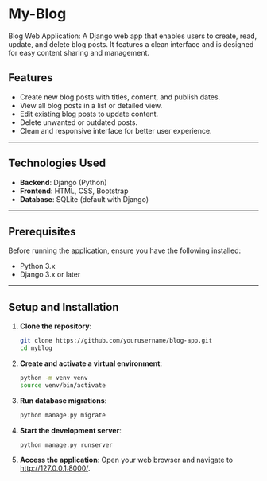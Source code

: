 # My-Blog
Blog Web Application: A Django web app that enables users to create, read, update, and delete blog posts. It features a clean interface and is designed for easy content sharing and management.

## Features
- Create new blog posts with titles, content, and publish dates.
- View all blog posts in a list or detailed view.
- Edit existing blog posts to update content.
- Delete unwanted or outdated posts.
- Clean and responsive interface for better user experience.

---

## Technologies Used
- **Backend**: Django (Python)
- **Frontend**: HTML, CSS, Bootstrap
- **Database**: SQLite (default with Django)

---

## Prerequisites
Before running the application, ensure you have the following installed:
- Python 3.x
- Django 3.x or later

---

## Setup and Installation

1. **Clone the repository**:
   ```bash
   git clone https://github.com/yourusername/blog-app.git
   cd myblog

2. **Create and activate a virtual environment**:
     ```bash
     python -m venv venv
     source venv/bin/activate

3. **Run database migrations**:
     ```bash
     python manage.py migrate

4. **Start the development server**:
     ```bash
     python manage.py runserver
     
5. **Access the application**:
     Open your web browser and navigate to http://127.0.0.1:8000/.
